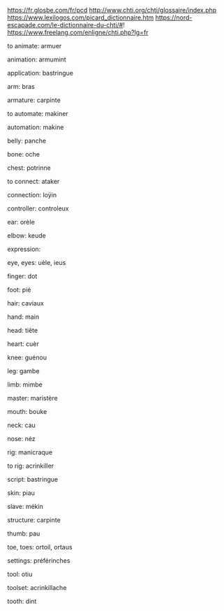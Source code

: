 https://fr.glosbe.com/fr/pcd
http://www.chti.org/chti/glossaire/index.php
https://www.lexilogos.com/picard_dictionnaire.htm
https://nord-escapade.com/le-dictionnaire-du-chti/#!
https://www.freelang.com/enligne/chti.php?lg=fr

to animate: armuer

animation: armumint

application: bastringue

arm: bras

armature: carpinte

to automate: makiner

automation: makine

belly: panche

bone: oche

chest: potrinne

to connect: ataker

connection: loÿin

controller: controleux

ear: orèle

elbow: keude

expression:

eye, eyes: uèle, ieus

finger: dot

foot: pié

hair: caviaux

hand: main

head: tiête

heart: cuèr

knee: guénou

leg: gambe

limb: mimbe

master: maristère

mouth: bouke

neck: cau

nose: néz

rig: manicraque

to rig: acrinkiller

script: bastringue

skin: piau

slave: mékin

structure: carpinte

thumb: pau

toe, toes: ortoil, ortaus

settings: préférinches

tool: otiu

toolset: acrinkillache

tooth: dint
